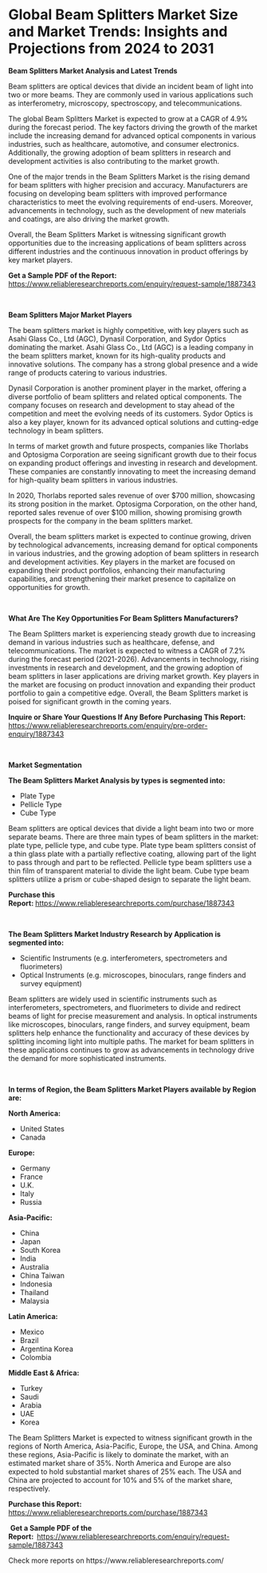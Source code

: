 <p><h1>Global Beam Splitters Market Size and Market Trends: Insights and Projections from 2024 to 2031</h1></p><p><strong>Beam Splitters Market Analysis and Latest Trends</strong></p>
<p><p>Beam splitters are optical devices that divide an incident beam of light into two or more beams. They are commonly used in various applications such as interferometry, microscopy, spectroscopy, and telecommunications.</p><p>The global Beam Splitters Market is expected to grow at a CAGR of 4.9% during the forecast period. The key factors driving the growth of the market include the increasing demand for advanced optical components in various industries, such as healthcare, automotive, and consumer electronics. Additionally, the growing adoption of beam splitters in research and development activities is also contributing to the market growth.</p><p>One of the major trends in the Beam Splitters Market is the rising demand for beam splitters with higher precision and accuracy. Manufacturers are focusing on developing beam splitters with improved performance characteristics to meet the evolving requirements of end-users. Moreover, advancements in technology, such as the development of new materials and coatings, are also driving the market growth.</p><p>Overall, the Beam Splitters Market is witnessing significant growth opportunities due to the increasing applications of beam splitters across different industries and the continuous innovation in product offerings by key market players.</p></p>
<p><strong>Get a Sample PDF of the Report:&nbsp;</strong> <a href="https://www.reliableresearchreports.com/enquiry/request-sample/1887343">https://www.reliableresearchreports.com/enquiry/request-sample/1887343</a></p>
<p>&nbsp;</p>
<p><strong>Beam Splitters Major Market Players</strong></p>
<p><p>The beam splitters market is highly competitive, with key players such as Asahi Glass Co., Ltd (AGC), Dynasil Corporation, and Sydor Optics dominating the market. Asahi Glass Co., Ltd (AGC) is a leading company in the beam splitters market, known for its high-quality products and innovative solutions. The company has a strong global presence and a wide range of products catering to various industries.</p><p>Dynasil Corporation is another prominent player in the market, offering a diverse portfolio of beam splitters and related optical components. The company focuses on research and development to stay ahead of the competition and meet the evolving needs of its customers. Sydor Optics is also a key player, known for its advanced optical solutions and cutting-edge technology in beam splitters.</p><p>In terms of market growth and future prospects, companies like Thorlabs and Optosigma Corporation are seeing significant growth due to their focus on expanding product offerings and investing in research and development. These companies are constantly innovating to meet the increasing demand for high-quality beam splitters in various industries.</p><p>In 2020, Thorlabs reported sales revenue of over $700 million, showcasing its strong position in the market. Optosigma Corporation, on the other hand, reported sales revenue of over $100 million, showing promising growth prospects for the company in the beam splitters market.</p><p>Overall, the beam splitters market is expected to continue growing, driven by technological advancements, increasing demand for optical components in various industries, and the growing adoption of beam splitters in research and development activities. Key players in the market are focused on expanding their product portfolios, enhancing their manufacturing capabilities, and strengthening their market presence to capitalize on opportunities for growth.</p></p>
<p>&nbsp;</p>
<p><strong>What Are The Key Opportunities For Beam Splitters Manufacturers?</strong></p>
<p><p>The Beam Splitters market is experiencing steady growth due to increasing demand in various industries such as healthcare, defense, and telecommunications. The market is expected to witness a CAGR of 7.2% during the forecast period (2021-2026). Advancements in technology, rising investments in research and development, and the growing adoption of beam splitters in laser applications are driving market growth. Key players in the market are focusing on product innovation and expanding their product portfolio to gain a competitive edge. Overall, the Beam Splitters market is poised for significant growth in the coming years.</p></p>
<p><strong>Inquire or Share Your Questions If Any Before Purchasing This Report:</strong> <a href="https://www.reliableresearchreports.com/enquiry/pre-order-enquiry/1887343">https://www.reliableresearchreports.com/enquiry/pre-order-enquiry/1887343</a></p>
<p>&nbsp;</p>
<p><strong>Market Segmentation</strong></p>
<p><strong>The Beam Splitters Market Analysis by types is segmented into:</strong></p>
<p><ul><li>Plate Type</li><li>Pellicle Type</li><li>Cube Type</li></ul></p>
<p><p>Beam splitters are optical devices that divide a light beam into two or more separate beams. There are three main types of beam splitters in the market: plate type, pellicle type, and cube type. Plate type beam splitters consist of a thin glass plate with a partially reflective coating, allowing part of the light to pass through and part to be reflected. Pellicle type beam splitters use a thin film of transparent material to divide the light beam. Cube type beam splitters utilize a prism or cube-shaped design to separate the light beam.</p></p>
<p><strong>Purchase this Report:&nbsp;</strong><a href="https://www.reliableresearchreports.com/purchase/1887343">https://www.reliableresearchreports.com/purchase/1887343</a></p>
<p>&nbsp;</p>
<p><strong>The Beam Splitters Market Industry Research by Application is segmented into:</strong></p>
<p><ul><li>Scientific Instruments (e.g. interferometers, spectrometers and fluorimeters)</li><li>Optical Instruments (e.g. microscopes, binoculars, range finders and survey equipment)</li></ul></p>
<p><p>Beam splitters are widely used in scientific instruments such as interferometers, spectrometers, and fluorimeters to divide and redirect beams of light for precise measurement and analysis. In optical instruments like microscopes, binoculars, range finders, and survey equipment, beam splitters help enhance the functionality and accuracy of these devices by splitting incoming light into multiple paths. The market for beam splitters in these applications continues to grow as advancements in technology drive the demand for more sophisticated instruments.</p></p>
<p>&nbsp;</p>
<p><strong>In terms of Region, the Beam Splitters Market Players available by Region are:</strong></p>
<p>
    <p> <strong> North America: </strong>
        <ul>
            <li>United States</li>
            <li>Canada</li>
        </ul>
        </p> 
    <p> <strong> Europe: </strong>
        <ul>
            <li>Germany</li>
            <li>France</li>
            <li>U.K.</li>
            <li>Italy</li>
            <li>Russia</li>
        </ul>
        </p> 
    <p> <strong> Asia-Pacific: </strong>
        <ul>
            <li>China</li>
            <li>Japan</li>
            <li>South Korea</li>
            <li>India</li>
            <li>Australia</li>
            <li>China Taiwan</li>
            <li>Indonesia</li>
            <li>Thailand</li>
            <li>Malaysia</li>
        </ul>
        </p> 
    <p> <strong> Latin America: </strong>
        <ul>
            <li>Mexico</li>
            <li>Brazil</li>
            <li>Argentina Korea</li>
            <li>Colombia</li>
        </ul>
        </p> 
    <p> <strong> Middle East & Africa: </strong>
        <ul>
            <li>Turkey</li>
            <li>Saudi</li>
            <li>Arabia</li>
            <li>UAE</li>
            <li>Korea</li>
        </ul>
    </p>
    </p>
<p><p>The Beam Splitters Market is expected to witness significant growth in the regions of North America, Asia-Pacific, Europe, the USA, and China. Among these regions, Asia-Pacific is likely to dominate the market, with an estimated market share of 35%. North America and Europe are also expected to hold substantial market shares of 25% each. The USA and China are projected to account for 10% and 5% of the market share, respectively.</p></p>
<p><strong>Purchase this Report: </strong><a href="https://www.reliableresearchreports.com/purchase/1887343">https://www.reliableresearchreports.com/purchase/1887343</a></p>
<p>&nbsp;<strong>Get a Sample PDF of the Report:&nbsp;&nbsp;</strong><a href="https://www.reliableresearchreports.com/enquiry/request-sample/1887343">https://www.reliableresearchreports.com/enquiry/request-sample/1887343</a></p>
<p><strong></strong></p>
<p>Check more reports on https://www.reliableresearchreports.com/</p>